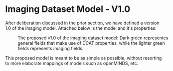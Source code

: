 # Imaging Dataset Model - V1.0

After deliberation discussed in the prior section, we have defined a version 1.0 of the imaging model. Attached below is the model and it's properties:

<figure style="width: 100%;">
    <div>
        <span id="imaging-dataset-model-silver" data-include-format="markdown" data-include="../figures\imaging-dataset-model-silver-v1.0.md"></span>
    </div>
    <figcaption>The proposed v1.0 of the imaging dataset model: Dark green representes general fields that make use of DCAT properties, while the lighter green fields represents imaging fields.</figcaption>
</figure>

This proposed model is meant to be as simple as possible, without resorting to more elaborate mappings of models such as openMINDS, etc.
